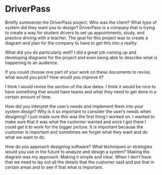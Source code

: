 # DriverPass
Briefly summarize the DriverPass project. Who was the client? What type of system did they want you to design?
DriverPass is a company that is trying to create a way for student drivers to set up appointments, study, and practice driving with a teacher. The goal for this project was to create a diagram and plan for the company to have to get this into a reality.
 
What did you do particularly well?
I did a great job coming up and developing diagrams for the project and even being able to describe what is happening to an audience. 

If you could choose one part of your work on these documents to revise, what would you pick? How would you improve it?

I think I would revise the section of the due dates. I think it would be nice to have something that would have teams and what they need to get done in a certain amount of time. 

How did you interpret the user’s needs and implement them into your system design? Why is it so important to consider the user’s needs when designing?
I just made sure this was the first thing I worked on. I wanted to make sure that it was what the customer wanted and once I got there I could get it to work for the bigger picture. It is important because the customer is important and sometimes we forget what they want and do what we want to do. 

How do you approach designing software? What techniques or strategies would you use in the future to analyze and design a system?
Making the diagram was my approach. Making it simple and clear. When I don’t have that we need to lay out all the details that the customer said and put that in certain areas and to see if that what is important. 

